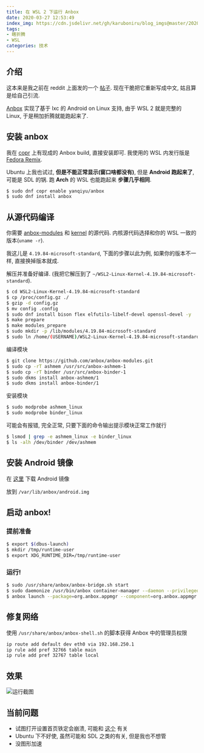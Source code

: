 ```yaml
---
title: 在 WSL 2 下运行 Anbox
date: 2020-03-27 12:53:49
index_img: https://cdn.jsdelivr.net/gh/karuboniru/blog_imgs@master/20200404211503.webp
tags: 
- 瞎折腾
- WSL
categories: 技术
---
```


## 介绍

这本来是我之前在 reddit 上面发的一个 [帖子](https://www.reddit.com/r/bashonubuntuonwindows/comments/eofn5s/run_anbox_on_wsl_2/). 现在干脆把它重新写成中文, 姑且算是给自己引流.

[Anbox](https://anbox.io/) 实现了基于 lxc 的 Android on Linux 支持, 由于 WSL 2 就是完整的 Linux, 于是稍加折腾就能跑起来了. 

## 安装 anbox

我在 [copr](https://copr.fedorainfracloud.org/coprs/yanqiyu/anbox/) 上有现成的 Anbox build, 直接安装即可. 我使用的 WSL 内发行版是 [Fedora Remix](https://github.com/WhitewaterFoundry/Fedora-Remix-for-WSL).

Ubuntu 上我也试过, **但是不能正常显示(窗口啥都没有)**, 但是 **Android 跑起来了**, 可能是 SDL 的锅. 跑 **Arch** 的 WSL 也能跑起来 **步骤几乎相同**.
``` Bash
$ sudo dnf copr enable yanqiyu/anbox
$ sudo dnf install anbox
```

## 从源代码编译

你需要 [anbox-modules](https://github.com/anbox/anbox-modules) 和 [kernel](https://github.com/microsoft/WSL2-Linux-Kernel/releases) 的源代码. 内核源代码选择和你的 WSL 一致的版本(`uname -r`).

我这儿是 `4.19.84-microsoft-standard`, 下面的步骤以此为例, 如果你的版本不一样, 直接换掉版本就成.

解压并准备好编译. (我把它解压到了 `~/WSL2-Linux-Kernel-4.19.84-microsoft-standard`).
``` Bash
$ cd WSL2-Linux-Kernel-4.19.84-microsoft-standard
$ cp /proc/config.gz ./
$ gzip -d config.gz
$ mv config .config
$ sudo dnf install bison flex elfutils-libelf-devel openssl-devel -y
$ make prepare
$ make modules_prepare
$ sudo mkdir -p /lib/modules/4.19.84-microsoft-standard
$ sudo ln /home/(USERNAME)/WSL2-Linux-Kernel-4.19.84-microsoft-standard -s /lib/modules/4.19.84-microsoft-standard/build
```
编译模块
``` Bash
$ git clone https://github.com/anbox/anbox-modules.git
$ sudo cp -rT ashmem /usr/src/anbox-ashmem-1
$ sudo cp -rT binder /usr/src/anbox-binder-1
$ sudo dkms install anbox-ashmem/1
$ sudo dkms install anbox-binder/1
```
安装模块
``` Bash
$ sudo modprobe ashmem_linux
$ sudo modprobe binder_linux
```
可能会有报错, 完全正常, 只要下面的命令输出提示模块正常工作就行
``` Bash
$ lsmod | grep -e ashmem_linux -e binder_linux
$ ls -alh /dev/binder /dev/ashmem
```

## 安装 Android 镜像

在 [这里](https://build.anbox.io/android-images) 下载 Android 镜像

放到 `/var/lib/anbox/android.img`

## 启动 anbox!

### 提前准备
``` Bash
$ export $(dbus-launch)
$ mkdir /tmp/runtime-user
$ export XDG_RUNTIME_DIR=/tmp/runtime-user
```
### 运行!
``` Bash
$ sudo /usr/share/anbox/anbox-bridge.sh start
$ sudo daemonize /usr/bin/anbox container-manager --daemon --privileged --data-path=/var/lib/anbox
$ anbox launch --package=org.anbox.appmgr --component=org.anbox.appmgr.AppViewActivity
```
## 修复网络

使用 `/usr/share/anbox/anbox-shell.sh` 的脚本获得 Anbox 中的管理员权限
``` Bash
ip route add default dev eth0 via 192.168.250.1
ip rule add pref 32766 table main
ip rule add pref 32767 table local
```

## 效果

![运行截图](https://cdn.jsdelivr.net/gh/karuboniru/blog_imgs@master/20200404211503.webp)


## 当前问题

* 试图打开设置首页铁定会崩溃, 可能和 [这个](https://github.com/anbox/anbox-modules/issues/41) 有关
* Ubuntu 下不好使, 虽然可能和 SDL 之类的有关, 但是我也不想管
* 没图形加速
